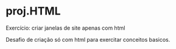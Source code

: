 # proj.HTML
Exercício: criar janelas de site apenas com html

Desafio de criação só com html para exercitar conceitos basicos. 

